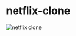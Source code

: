 # netflix-clone


![netflix clone](https://user-images.githubusercontent.com/83648293/156488247-fc6dae36-cac1-4317-8b0a-f67e119c6d5a.png)
